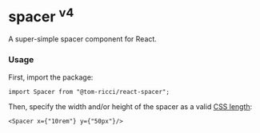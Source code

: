 # spacer <sup>v4</sup>
A super-simple spacer component for React.
### Usage
First, import the package:
```tsx
import Spacer from "@tom-ricci/react-spacer";
```
Then, specify the width and/or height of the spacer as a valid <a href="https://developer.mozilla.org/en-US/docs/Web/CSS/length">CSS length</a>:
```tsx
<Spacer x={"10rem"} y={"50px"}/>
```
